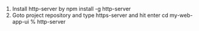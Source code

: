 


1. Install http-server by npm install -g http-server
2. Goto project repository and type https-server and hit enter
    cd my-web-app-ui % http-server <Enter>